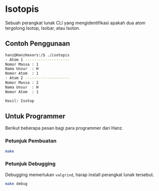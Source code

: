 # Isotopis
Sebuah perangkat lunak CLI yang mengidentifikasi apakah dua atom tergolong Isotop, Isobar, atau Isoton.

## Contoh Penggunaan
```sh
hanz@HanzHaxors:/$ ./isotopis
- Atom 1 --------------------
Nomor Massa	: 1
Nama Unsur	: H
Nomor Atom	: 1
- Atom 2 --------------------
Nomor Massa	: 2
Nama Unsur	: H
Nomor Atom	: 1

Hasil: Isotop
```

## Untuk Programmer
Berikut beberapa pesan bagi para programmer dari Hanz.

### Petunjuk Pembuatan
```sh
make
```

### Petunjuk Debugging
Debugging memerlukan `valgrind`, harap install perangkat lunak tersebut.
```sh
make debug
```
